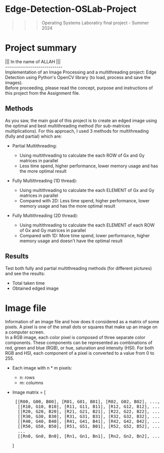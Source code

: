 ﻿# Edge-Detection-OSLab-Project
>>> Operating Systems Laboratiry final project - Summer 2024

# Project summary
||| In the name of ALLAH ||| <br />
----------------------------- <br />
Implementation of an Image Processing and a multithreading project: Edge Detection using Python's OpenCV library (to load, process and save the images). <br />
Before proceeding, please read the concept, purpose and instructions of this project from the Assignment file.

## Methods
As you saw, the main goal of this project is to create an edged image using the optimal and best multithreading method (for sub-matrices multiplications). For this approach, I used 3 methods for multithreading (fully and partial) which are:

- Partial Multithreading:
  - Using multithreading to calculate the each ROW of Gx and Gy matrices in parallel 
  - Less time spend, higher performance, lower memory usage and has the more optimal result

- Fully Multithreading (1D thread):
  - Using multithreading to calculate the each ELEMENT of Gx and Gy matrices in parallel
  - Compared with 2D: Less time spend, higher performance, lower memory usage and has the more optimal result
    
- Fully Multithreading (2D thread):
  - Using multithreading to calculate the each ELEMENT of each ROW of Gx and Gy matrices in parallel
  - Compared with 1D: More time spend, lower performance, higher memory usage and doesn't have the optimal result

## Results
Test both fully and partial multithreading methods (for different pictures) and see the results:
- Total taken time
- Obtained edged image

# Image file
Information of an image file and how does it considered as a matrix of some pixels. A pixel is one of the small dots or squares that make up an image on a computer screen. <BR />
In a RGB image, each color pixel is composed of three separate color components. These components can be represented as combinations of red, green and blue (RGB), or hue, saturation and intensity (HSI). For both RGB and HSI, each component of a pixel is converted to a value from 0 to 255.

- Each image with n * m pixels:
  - n: rows
  - m: columns
     
- Image matrix = [
    <pre> [[R00, G00, B00], [R01, G01, B01], [R02, G02, B02], ..., [R0m, G0m, B0m]],
    [[R10, G10, B10], [R11, G11, B11], [R12, G12, B12], ..., [R1m, G1m, B1m]],
    [[R20, G20, B20], [R21, G21, B21], [R22, G22, B22], ..., [R2m, G2m, B2m]],
    [[R30, G30, B30], [R31, G31, B31], [R32, G32, B32], ..., [R3m, G3m, B3m]],
    [[R40, G40, B40], [R41, G41, B41], [R42, G42, B42], ..., [R4m, G4m, B4m]],
    [[R50, G50, B50], [R51, G51, B01], [R52, G52, B52], ..., [R5m, G5m, B5m]], 
    ...
    [[Rn0, Gn0, Bn0], [Rn1, Gn1, Bn1], [Rn2, Gn2, Bn2], ..., [Rnm, Gnm, Bnm]] </pre>
  ]
